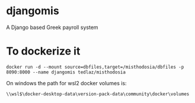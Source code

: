 # djangomis

A Django based Greek payroll system

# To dockerize it

    docker run -d --mount source=dbfiles,target=/misthodosia/dbfiles -p 8090:8000 --name djangomis tedlaz/misthodosia

On windows the path for wsl2 docker volumes is:

    \\wsl$\docker-desktop-data\version-pack-data\community\docker\volumes
